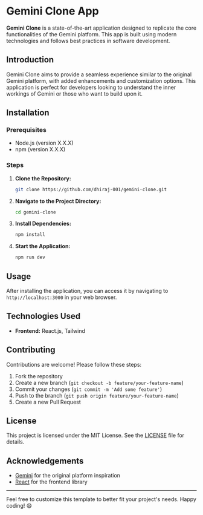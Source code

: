 
# Gemini Clone App

**Gemini Clone** is a state-of-the-art application designed to replicate the core functionalities of the Gemini platform. This app is built using modern technologies and follows best practices in software development.

## Introduction

Gemini Clone aims to provide a seamless experience similar to the original Gemini platform, with added enhancements and customization options. This application is perfect for developers looking to understand the inner workings of Gemini or those who want to build upon it.

## Installation

### Prerequisites

- Node.js (version X.X.X)
- npm (version X.X.X)

### Steps

1. **Clone the Repository:**
   ```bash
   git clone https://github.com/dhiraj-001/gemini-clone.git
   ```

2. **Navigate to the Project Directory:**
   ```bash
   cd gemini-clone
   ```

3. **Install Dependencies:**
   ```bash
   npm install
   ```

4. **Start the Application:**
   ```bash
   npm run dev
   ```

## Usage

After installing the application, you can access it by navigating to `http://localhost:3000` in your web browser. 




## Technologies Used

- **Frontend:** React.js, Tailwind


## Contributing

Contributions are welcome! Please follow these steps:

1. Fork the repository
2. Create a new branch (`git checkout -b feature/your-feature-name`)
3. Commit your changes (`git commit -m 'Add some feature'`)
4. Push to the branch (`git push origin feature/your-feature-name`)
5. Create a new Pull Request

## License

This project is licensed under the MIT License. See the [LICENSE](LICENSE) file for details.

## Acknowledgements

- [Gemini](https://gemini.com) for the original platform inspiration
- [React](https://reactjs.org) for the frontend library

---

Feel free to customize this template to better fit your project's needs. Happy coding! 😄
